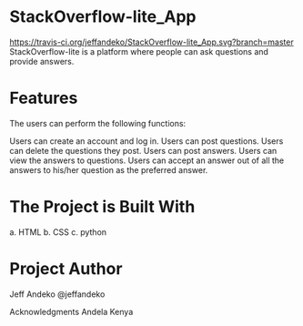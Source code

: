 # StackOverflow-lite_App
https://travis-ci.org/jeffandeko/StackOverflow-lite_App.svg?branch=master
StackOverflow-lite is a platform where people can ask questions and provide answers.

# Features
The users can perform the following functions:

Users can create an account and log in.
Users can post questions.
Users can delete the questions they post.
Users can post answers.
Users can view the answers to questions.
Users can accept an answer out of all the answers to his/her question as the preferred answer.

# The Project is Built With
a. HTML b. CSS c. python

# Project Author
Jeff Andeko @jeffandeko

Acknowledgments
Andela Kenya
